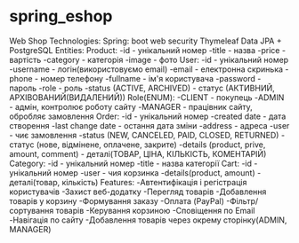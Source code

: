 # spring_eshop
Web Shop
Technologies:
Spring:
  boot
  web
  security
Thymeleaf
Data JPA + PostgreSQL
Entities:
  Product:
  -id - унікальний номер
  -title - назва
  -price - вартість
  -category - категорія
  -image - фото
  User:
  -id - унікальний номер
  -username - логін(використовуємо email)
  -email - електронна скринька
  -phone - номер телефону
  -fullname - ім'я користувача
  -password - пароль
  -role - роль
  -status (ACTIVE, ARCHIVED) - статус (АКТИВНИЙ, АРХІВОВАНИЙ(ВИДАЛЕНИЙ))
  Role(ENUM):
  -CLIENT - покупець
  -ADMIN - адмін, контролює роботу сайту
  -MANAGER - працівник сайту, обробляє замовлення
  Order:
  -id - унікальний номер
  -created date - дата створення
  -last change date - остання дата зміни
  -address - адреса
  -user - чиє замовлення
  -status (NEW, CANCELED, PAID, CLOSED, RETURNED) - статус (нове, відмінене, оплачене, закрите)
  -details (product, prive, amount, comment) - деталі(ТОВАР, ЦІНА, КІЛЬКІСТЬ, КОМЕНТАРІЙ)
  Category:
  -id - унікальний номер
  -title - назва категорії
  Cart:
  -id - унікальний номер
  -user - чия корзинка
  -details(product, amount) - деталі(товар, кількість)
Features:
  -Автентифікація і регістрація користувачів
  -Захист веб-додатку
  -Перегляд товарів
  -Добавлення товарів у корзину
  -Формування заказу
  -Оплата (PayPal)
  -Фільтр/сортування товарів
  -Керування корзиною
  -Сповіщення по Email
  -Навігація по сайту
  -Добавлення товарів через окрему сторінку(ADMIN, MANAGER)
